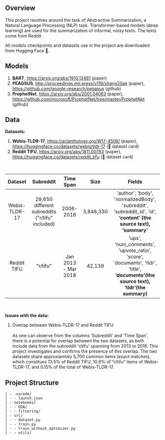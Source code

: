 ## Overview
This project revolves around the task of Abstractive Summarization, a Natural Language Processing (NLP) task.
Transformer-based models (deep learning) are used for the summarization of informal, noisy texts. The texts come from Reddit. 

All models checkpoints and datasets use in the project are downloaded from Hugging Face 🤗.

## Models
1. **BART**, https://arxiv.org/abs/1910.13461 (paper)
2. **PEAGSUS**, http://proceedings.mlr.press/v119/zhang20ae (paper), https://github.com/google-research/pegasus (github)
3. **ProphetNet**, https://arxiv.org/abs/2001.04063 (paper), https://github.com/microsoft/ProphetNet/tree/master/ProphetNet (github)

## Data

**Datasets:**
1. **Webis-TLDR-17**, https://aclanthology.org/W17-4508/ (paper), https://huggingface.co/datasets/webis/tldr-17 (🤗 dataset card)
2. **Reddit TIFU**, https://arxiv.org/abs/1811.00783 (paper), https://huggingface.co/datasets/reddit_tifu (🤗 dataset card)
<br>

| Dataset | Subreddit | Time Span | Size | Fields |
| :------------: | :------------: | :------------: | :------------: | :------------: |
| Webis-TLDR-17 | 29,650 different subreddits ("r/tifu" included) | 2006-2016 | 3,848,330 | 'author', 'body', 'normalizedBody', 'subreddit', 'subreddit_id', 'id', **‘content’ (the source text), ‘summary’** |
| Reddit TIFU | "r/tifu" | Jan 2013 - Mar 2018 | 42,139 | 'ups', 'num_comments', 'upvote_ratio', 'score', 'documents', 'tldr', 'title', **‘documents’(the source text), ‘tldr’(the summary)** |
<br>

**Issues with the data:**

1. Overlap between Webis-TLDR-17 and Reddit TIFU <br><br>
As one can observe from the columns 'Subreddit' and 'Time Span', there is a potential for overlap between the two datasets, as both include data from the subreddit 'r/tifu' spanning from 2013 to 2016. This project investigates and confirms the presence of this overlap. 
The two datasets share approxiamtely 5,700 common items (exact matches), which constitues 13.5% of Reddit TIFU, 10.9% of “r/tifu” items of Webis-TLDR-17, and 0.15% of the total of Webis-TLDR-17.


## Project Structure 
```
| - .vscode/
| - - launch.json
| - notebooks/
| - - EDA/
| - - filtering/
| - src/
| - - dataset.py
| - - train.py
| - - train_without_optimizer.py
| - - utils/
```
